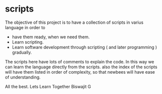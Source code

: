 # scripts
The objective of this project is to have a collection of scripts in varius language in order to 
- have them ready, when we need them.
- Learn scripting.
- Learn software development through scripting ( and later programming ) gradually.

The scripts here have lots of comments to explain the code. In this way we can learn the language directly from the scripts.
also the index of the scripts will have them listed in order of complexity, so that newbees will have ease of understanding.

All the best.
Lets Learn Together 
Biswajit
G
